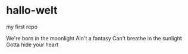 # hallo-welt
my first repo

We're born in the moonlight
Ain't a fantasy
Can't breathe in the sunlight
Gotta hide your heart
